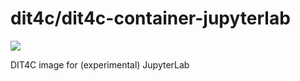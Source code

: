 # dit4c/dit4c-container-jupyterlab

[![](https://images.microbadger.com/badges/version/dit4c/dit4c-container-jupyterlab.svg)](http://microbadger.com/images/dit4c/dit4c-container-jupyterlab)

DIT4C image for (experimental) JupyterLab
